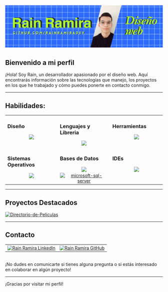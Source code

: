 # ![Header Image](https://github.com/RainRamiraDev/RainRamiraDev/blob/main/banner%20git.png?raw=true)

## Bienvenido a mi perfil

¡Hola! Soy Rain, un desarrollador apasionado por el diseño web. Aquí encontrarás información sobre las tecnologías que manejo, los proyectos en los que he trabajado y cómo puedes ponerte en contacto conmigo.

---

## Habilidades:

<table><tr><td valign="top" width="25%">

### Diseño  
<a href="">
<div align="center">  
       <img src="https://skillicons.dev/icons?i=html,css,bootstrap,sass,js&perline=4" /> 
</div>
</a>
 </td><td valign="top" width="25%">
        
### Lenguajes y Libreria
<a href="">
<div align="center">
       <img src="https://skillicons.dev/icons?i=js,java,cs,dotnet,express,jquery,spring,nodejs,ts&perline=4" /> 
</div>
</a>

</td><td valign="top" width="25%">
  
### Herramientas
<a href="">
<div align="center">
       <img src="https://skillicons.dev/icons?i=git,github,maven,docker,notion,postman,powershell,bash,graphql,md,apollo,vscodeqt&perline=4" /> 
</div>
</a>
</td>
</tr>

<td valign="top" width="25%">
        
### Sistemas Operativos
<a href="">
<div align="center">
       <img src="https://skillicons.dev/icons?i=windows,ubuntu&perline=4" /> 
</div>
</a>

</td>

<td valign="top" width="25%">
  
### Bases de Datos
<a href="">
<div align="center">
       <img src="https://skillicons.dev/icons?i=mongodb,mysql"/>
       <img width="48" height="48" src="https://img.icons8.com/color/48/microsoft-sql-server.png" alt="microsoft-sql-server"/>
</div>
</a>

</td><td valign="top" width="25%">
  
### IDEs
<a href="">
<div align="center">
       <img src="https://skillicons.dev/icons?i=vscode,idea,visualstudio,vscodeqt&perline=4" /> 
</div>
</a>
</td>
</tr>

</table>




---

## Proyectos Destacados

<p align="left">
    <a href="https://github.com/RainRamiraDev/Directorio-de-Peliculas">
        <img width="278" src="https://denvercoder1-github-readme-stats.vercel.app/api/pin/?username=RainRamiraDev&repo=Directorio-de-Peliculas&theme=react&bg_color=2d6afa&title_color=aefa2d&hide_border=true&icon_color=aefa2d&show_icons=true&show_description=false" alt="Directorio-de-Peliculas">
    </a>
</p>




---

## Contacto

<div align="center">
  <table>
    <tr>
      <td align="center">
        <a href="https://www.linkedin.com/in/rramira/" target="_blank" title="LinkedIn - Rain Ramira">
          <img src="https://bentos.jkominovic.dev/api/v1/bento-cards?url=https%3A%2F%2Fwww.linkedin.com%2Fin%2Fkenan-gain-33048518a%2F&subtitle=@Rain+Ramira&size=square" alt="Rain Ramira LinkedIn">
        </a>
      </td>
      <td align="center">
        <a href="https://github.com/RainRamiraDev" target="_blank" title="GitHub - Kenan Gain">
          <img src="https://bentos.jkominovic.dev/api/v1/bento-cards?url=https%3A%2F%2Fgithub.com%2FKenanGain&subtitle=%2FRain+Ramira&size=square" alt="Rain Ramira GitHub">
        </a>
      </td>
    </tr>
  </table>
</div>




<br>
¡No dudes en comunicarte si tienes alguna pregunta o si estás interesado en colaborar en algún proyecto!

---

¡Gracias por visitar mi perfil!
